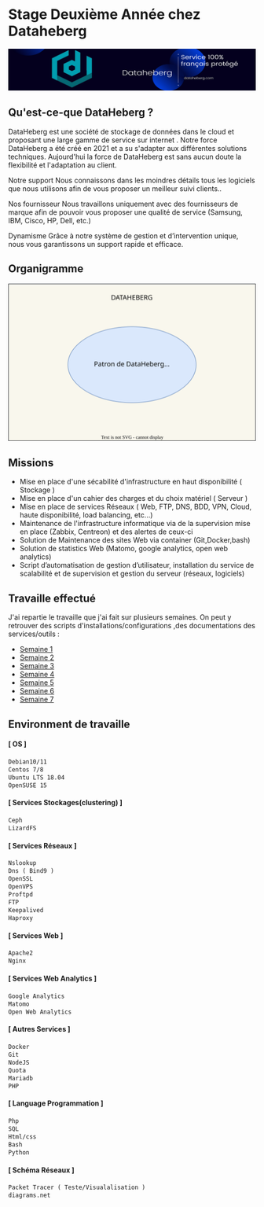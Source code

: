 # Stage Deuxième Année chez Dataheberg

![DataHeberg](https://raw.githubusercontent.com/Dataheberg/Dataheberg/main/banniere_dataheberg.png)

## Qu'est-ce-que DataHeberg ?

DataHeberg est une société de stockage de données dans le cloud et proposant une large gamme de service sur internet . Notre force DataHeberg a été créé en 2021 et a su s'adapter aux différentes solutions techniques. Aujourd'hui la force de DataHeberg est sans aucun doute la flexibilité et l'adaptation au client.

Notre support Nous connaissons dans les moindres détails tous les logiciels que nous utilisons afin de vous proposer un meilleur suivi clients..

Nos fournisseur Nous travaillons uniquement avec des fournisseurs de marque afin de pouvoir vous proposer une qualité de service (Samsung, IBM, Cisco, HP, Dell, etc.)

Dynamisme Grâce à notre système de gestion et d’intervention unique, nous vous garantissons un support rapide et efficace.

## Organigramme

![Organigramme](https://raw.githubusercontent.com/Foufou-exe/Stage-2-BTS-SIO/f7d0f2d19cfafe78c79fe4d083f59cb92d998e7f/organigramme.svg?token=ASHVK6PDXPVYXWSG2S7N3HTCGSLTK)

## Missions

- Mise en place d'une sécabilité d'infrastructure en haut disponibilité ( Stockage )
- Mise en place d'un cahier des charges et du choix matériel ( Serveur )
- Mise en place de services Réseaux ( Web, FTP, DNS, BDD, VPN, Cloud, haute disponibilité, load balancing, etc…)
- Maintenance de l'infrastructure informatique via de la supervision mise en place (Zabbix, Centreon) et des alertes de ceux-ci
- Solution de Maintenance des sites Web via container (Git,Docker,bash)
- Solution de statistics Web (Matomo, google analytics, open web analytics)
- Script d’automatisation de gestion d’utilisateur, installation du service de scalabilité et de supervision et gestion du serveur (réseaux, logiciels)

## Travaille effectué 

J'ai repartie le travaille que j'ai fait sur plusieurs semaines. On peut y retrouver des scripts d'installations/configurations ,des documentations des services/outils :
- [Semaine 1](https://github.com/Foufou-exe/Stage-2-BTS-SIO/tree/main/Semaine%201)
- [Semaine 2](https://github.com/Foufou-exe/Stage-2-BTS-SIO/tree/main/Semaine%202)
- [Semaine 3](https://github.com/Foufou-exe/Stage-2-BTS-SIO/tree/main/Semaine%203)
- [Semaine 4](https://github.com/Foufou-exe/Stage-2-BTS-SIO/tree/main/Semaine%204)
- [Semaine 5](https://github.com/Foufou-exe/Stage-2-BTS-SIO/tree/main/Semaine%205)
- [Semaine 6](https://github.com/Foufou-exe/Stage-2-BTS-SIO/tree/main/Semaine%206)
- [Semaine 7](https://github.com/Foufou-exe/Stage-2-BTS-SIO/tree/main/Semaine%207)

## Environment de travaille

#### [ OS ]

    Debian10/11
    Centos 7/8
    Ubuntu LTS 18.04
    OpenSUSE 15

####  [ Services Stockages(clustering) ]

    Ceph
    LizardFS

####  [ Services Réseaux ]

    Nslookup
    Dns ( Bind9 )
    OpenSSL
    OpenVPS
    Proftpd
    FTP
    Keepalived
    Haproxy

####  [ Services Web ]

    Apache2
    Nginx

#### [ Services Web Analytics ]

    Google Analytics
    Matomo
    Open Web Analytics

####  [ Autres Services ]

    Docker
    Git
    NodeJS
    Quota
    Mariadb
    PHP

####  [ Language Programmation ]

    Php
    SQL
    Html/css
    Bash
    Python

####  [ Schéma Réseaux ]

    Packet Tracer ( Teste/Visualalisation )
    diagrams.net
